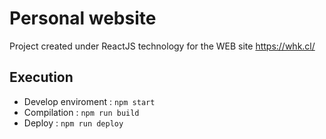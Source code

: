 # Personal website

Project created under ReactJS technology for the WEB site https://whk.cl/


## Execution

- Develop enviroment  : `npm start`
- Compilation         : `npm run build`
- Deploy              : `npm run deploy`
